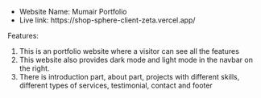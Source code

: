 <ul>
  <li>
    Website Name: Mumair Portfolio
  </li>
  <li>
    Live link: https://shop-sphere-client-zeta.vercel.app/
  </li>
</ul>


Features:
<ol>
  <li>This is an portfolio website where a visitor can see all the features </li>
  <li>This website also provides dark mode and light mode in the navbar on the right.</li>
  <li>There is introduction part, about part, projects with different skills, different types of services, testimonial, contact and footer</li>
</ol>
